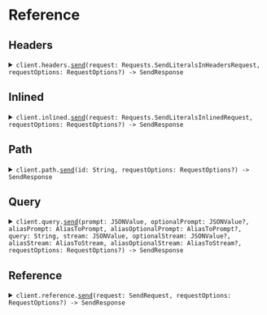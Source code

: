 # Reference
## Headers
<details><summary><code>client.headers.<a href="/Sources/Resources/Headers/HeadersClient.swift">send</a>(request: Requests.SendLiteralsInHeadersRequest, requestOptions: RequestOptions?) -> SendResponse</code></summary>
<dl>
<dd>

#### 🔌 Usage

<dl>
<dd>

<dl>
<dd>

```swift
import Foundation
import Literal

private func main() async throws {
    let client = LiteralClient()

    _ = try await client.headers.send(request: .init(query: "What is the weather today"))
}

try await main()
```
</dd>
</dl>
</dd>
</dl>

#### ⚙️ Parameters

<dl>
<dd>

<dl>
<dd>

**request:** `Requests.SendLiteralsInHeadersRequest` 
    
</dd>
</dl>

<dl>
<dd>

**requestOptions:** `RequestOptions?` — Additional options for configuring the request, such as custom headers or timeout settings.
    
</dd>
</dl>
</dd>
</dl>


</dd>
</dl>
</details>

## Inlined
<details><summary><code>client.inlined.<a href="/Sources/Resources/Inlined/InlinedClient.swift">send</a>(request: Requests.SendLiteralsInlinedRequest, requestOptions: RequestOptions?) -> SendResponse</code></summary>
<dl>
<dd>

#### 🔌 Usage

<dl>
<dd>

<dl>
<dd>

```swift
import Foundation
import Literal

private func main() async throws {
    let client = LiteralClient()

    _ = try await client.inlined.send(request: .init(
        prompt: .youAreAHelpfulAssistant,
        context: .youreSuperWise,
        query: "What is the weather today",
        temperature: 10.1,
        stream: ,
        aliasedContext: .youreSuperWise,
        maybeContext: .youreSuperWise,
        objectWithLiteral: ATopLevelLiteral(
            nestedLiteral: ANestedLiteral(
                myLiteral: .howSuperCool
            )
        )
    ))
}

try await main()
```
</dd>
</dl>
</dd>
</dl>

#### ⚙️ Parameters

<dl>
<dd>

<dl>
<dd>

**request:** `Requests.SendLiteralsInlinedRequest` 
    
</dd>
</dl>

<dl>
<dd>

**requestOptions:** `RequestOptions?` — Additional options for configuring the request, such as custom headers or timeout settings.
    
</dd>
</dl>
</dd>
</dl>


</dd>
</dl>
</details>

## Path
<details><summary><code>client.path.<a href="/Sources/Resources/Path/PathClient.swift">send</a>(id: String, requestOptions: RequestOptions?) -> SendResponse</code></summary>
<dl>
<dd>

#### 🔌 Usage

<dl>
<dd>

<dl>
<dd>

```swift
import Foundation
import Literal

private func main() async throws {
    let client = LiteralClient()

    _ = try await client.path.send(id: .value)
}

try await main()
```
</dd>
</dl>
</dd>
</dl>

#### ⚙️ Parameters

<dl>
<dd>

<dl>
<dd>

**id:** `String` 
    
</dd>
</dl>

<dl>
<dd>

**requestOptions:** `RequestOptions?` — Additional options for configuring the request, such as custom headers or timeout settings.
    
</dd>
</dl>
</dd>
</dl>


</dd>
</dl>
</details>

## Query
<details><summary><code>client.query.<a href="/Sources/Resources/Query/QueryClient.swift">send</a>(prompt: JSONValue, optionalPrompt: JSONValue?, aliasPrompt: AliasToPrompt, aliasOptionalPrompt: AliasToPrompt?, query: String, stream: JSONValue, optionalStream: JSONValue?, aliasStream: AliasToStream, aliasOptionalStream: AliasToStream?, requestOptions: RequestOptions?) -> SendResponse</code></summary>
<dl>
<dd>

#### 🔌 Usage

<dl>
<dd>

<dl>
<dd>

```swift
import Foundation
import Literal

private func main() async throws {
    let client = LiteralClient()

    _ = try await client.query.send(
        prompt: .youAreAHelpfulAssistant,
        optionalPrompt: .youAreAHelpfulAssistant,
        aliasPrompt: .youAreAHelpfulAssistant,
        aliasOptionalPrompt: .youAreAHelpfulAssistant,
        query: "What is the weather today",
        stream: ,
        optionalStream: ,
        aliasStream: ,
        aliasOptionalStream: 
    )
}

try await main()
```
</dd>
</dl>
</dd>
</dl>

#### ⚙️ Parameters

<dl>
<dd>

<dl>
<dd>

**prompt:** `JSONValue` 
    
</dd>
</dl>

<dl>
<dd>

**optionalPrompt:** `JSONValue?` 
    
</dd>
</dl>

<dl>
<dd>

**aliasPrompt:** `AliasToPrompt` 
    
</dd>
</dl>

<dl>
<dd>

**aliasOptionalPrompt:** `AliasToPrompt?` 
    
</dd>
</dl>

<dl>
<dd>

**query:** `String` 
    
</dd>
</dl>

<dl>
<dd>

**stream:** `JSONValue` 
    
</dd>
</dl>

<dl>
<dd>

**optionalStream:** `JSONValue?` 
    
</dd>
</dl>

<dl>
<dd>

**aliasStream:** `AliasToStream` 
    
</dd>
</dl>

<dl>
<dd>

**aliasOptionalStream:** `AliasToStream?` 
    
</dd>
</dl>

<dl>
<dd>

**requestOptions:** `RequestOptions?` — Additional options for configuring the request, such as custom headers or timeout settings.
    
</dd>
</dl>
</dd>
</dl>


</dd>
</dl>
</details>

## Reference
<details><summary><code>client.reference.<a href="/Sources/Resources/Reference/ReferenceClient.swift">send</a>(request: SendRequest, requestOptions: RequestOptions?) -> SendResponse</code></summary>
<dl>
<dd>

#### 🔌 Usage

<dl>
<dd>

<dl>
<dd>

```swift
import Foundation
import Literal

private func main() async throws {
    let client = LiteralClient()

    _ = try await client.reference.send(request: SendRequest(
        prompt: .youAreAHelpfulAssistant,
        query: "What is the weather today",
        stream: ,
        context: .youreSuperWise,
        containerObject: ContainerObject(
            nestedObjects: [
                NestedObjectWithLiterals(
                    literal1: .literal1,
                    literal2: .literal2,
                    strProp: "strProp"
                )
            ]
        )
    ))
}

try await main()
```
</dd>
</dl>
</dd>
</dl>

#### ⚙️ Parameters

<dl>
<dd>

<dl>
<dd>

**request:** `SendRequest` 
    
</dd>
</dl>

<dl>
<dd>

**requestOptions:** `RequestOptions?` — Additional options for configuring the request, such as custom headers or timeout settings.
    
</dd>
</dl>
</dd>
</dl>


</dd>
</dl>
</details>
